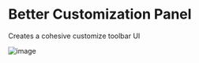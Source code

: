 
# Better Customization Panel

Creates a cohesive customize toolbar UI

![image](https://github.com/user-attachments/assets/082f0bf6-007f-476b-b402-40fdcec4dbc5)
